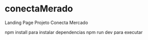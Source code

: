 # conectaMerado
Landing Page Projeto Conecta Mercado

npm install para instalar dependencias
npm run dev para executar
